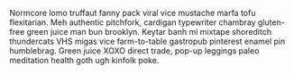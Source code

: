 Normcore lomo truffaut fanny pack viral vice mustache marfa tofu flexitarian. Meh authentic pitchfork, cardigan typewriter chambray gluten-free green juice man bun brooklyn. Keytar banh mi mixtape shoreditch thundercats VHS migas vice farm-to-table gastropub pinterest enamel pin humblebrag. Green juice XOXO direct trade, pop-up leggings paleo meditation health goth ugh kinfolk poke.
